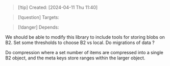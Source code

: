 
>[!tip] Created: [2024-04-11 Thu 11:40]

>[!question] Targets: 

>[!danger] Depends: 

We should be able to modify this library to include tools for storing blobs on B2.
Set some thresholds to choose B2 vs local.
Do migrations of data ?

Do compression where a set number of items are compressed into a single B2 object, and the meta keys store ranges within the larger object.